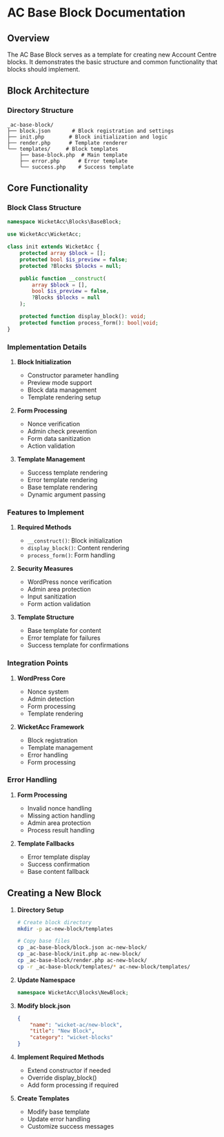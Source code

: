 # AC Base Block Documentation

## Overview
The AC Base Block serves as a template for creating new Account Centre blocks. It demonstrates the basic structure and common functionality that blocks should implement.

## Block Architecture

### Directory Structure
```
_ac-base-block/
├── block.json       # Block registration and settings
├── init.php        # Block initialization and logic
├── render.php      # Template renderer
└── templates/     # Block templates
    ├── base-block.php  # Main template
    ├── error.php      # Error template
    └── success.php    # Success template
```

## Core Functionality

### Block Class Structure
```php
namespace WicketAcc\Blocks\BaseBlock;

use WicketAcc\WicketAcc;

class init extends WicketAcc {
    protected array $block = [];
    protected bool $is_preview = false;
    protected ?Blocks $blocks = null;

    public function __construct(
        array $block = [],
        bool $is_preview = false,
        ?Blocks $blocks = null
    );

    protected function display_block(): void;
    protected function process_form(): bool|void;
}
```

### Implementation Details

1. **Block Initialization**
   - Constructor parameter handling
   - Preview mode support
   - Block data management
   - Template rendering setup

2. **Form Processing**
   - Nonce verification
   - Admin check prevention
   - Form data sanitization
   - Action validation

3. **Template Management**
   - Success template rendering
   - Error template rendering
   - Base template rendering
   - Dynamic argument passing

### Features to Implement

1. **Required Methods**
   - `__construct()`: Block initialization
   - `display_block()`: Content rendering
   - `process_form()`: Form handling

2. **Security Measures**
   - WordPress nonce verification
   - Admin area protection
   - Input sanitization
   - Form action validation

3. **Template Structure**
   - Base template for content
   - Error template for failures
   - Success template for confirmations

### Integration Points

1. **WordPress Core**
   - Nonce system
   - Admin detection
   - Form processing
   - Template rendering

2. **WicketAcc Framework**
   - Block registration
   - Template management
   - Error handling
   - Form processing

### Error Handling

1. **Form Processing**
   - Invalid nonce handling
   - Missing action handling
   - Admin area protection
   - Process result handling

2. **Template Fallbacks**
   - Error template display
   - Success confirmation
   - Base content fallback

## Creating a New Block

1. **Directory Setup**
   ```bash
   # Create block directory
   mkdir -p ac-new-block/templates
   
   # Copy base files
   cp _ac-base-block/block.json ac-new-block/
   cp _ac-base-block/init.php ac-new-block/
   cp _ac-base-block/render.php ac-new-block/
   cp -r _ac-base-block/templates/* ac-new-block/templates/
   ```

2. **Update Namespace**
   ```php
   namespace WicketAcc\Blocks\NewBlock;
   ```

3. **Modify block.json**
   ```json
   {
       "name": "wicket-ac/new-block",
       "title": "New Block",
       "category": "wicket-blocks"
   }
   ```

4. **Implement Required Methods**
   - Extend constructor if needed
   - Override display_block()
   - Add form processing if required

5. **Create Templates**
   - Modify base template
   - Update error handling
   - Customize success messages
